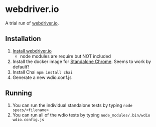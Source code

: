 # webdriver.io

A trial run of [webdriver.io](http://webdriver.io/).

## Installation

1. [Install webdriver.io](http://webdriver.io/guide/getstarted/install.html)
    - node modules are require but NOT included
2. Install the docker image for [Standalone Chrome](https://github.com/SeleniumHQ/docker-selenium). Seems to work by default?
3. Install Chai `npm install chai`
4. Generate a new wdio.conf.js


## Running

1. You can run the individual standalone tests by typing `node specs/<filename>`
2. You can run all of the wdio tests by typing `node_modules/.bin/wdio wdio.config.js`
